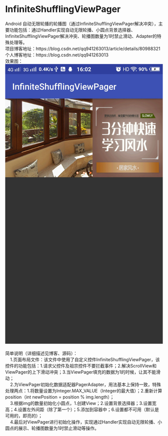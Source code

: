 # InfiniteShufflingViewPager
<body spellcheck="0" class="editMode htmledit_views">Android 自动无限轮播的轮播图（通过InfiniteShufflingViewPager解决冲突），主要功能包括：通过Handler实现自动无限轮播、小圆点背景选择器、InfiniteShufflingViewPager解决冲突、轮播图数量为1时禁止滑动、Adapter的特殊处理等。<br>项目博客地址：https://blog.csdn.net/qq941263013/article/details/80988321<br>个人博客地址：https://blog.csdn.net/qq941263013<br>效果图：<br><img src="https://github.com/wangyang0313/InfiniteShufflingViewPager/blob/master/show.png" _xhe_src="https://github.com/wangyang0313/InfiniteShufflingViewPager/blob/master/show.png"><br><br>简单说明（详细描述见博客、源码）：<br>&nbsp; &nbsp; 1.页面布局文件：该文件中使用了自定义控件InfiniteShufflingViewPager，该控件的功能包括：1.请求父控件及祖宗控件不要拦截事件；2.解决ScrollView和ViewPager的上下滑动冲突；3.当ViewPager填充的数据为1的时候，让其不能滑动；<br>&nbsp; &nbsp; 2.为ViewPager初始化数据适配器PagerAdapter，用法基本上保持一致，特殊处理两点：1.将数量设置为Integer.MAX_VALUE（Integer的最大值）；2.重新计算position（int newPosition = position % img.length）；<br>&nbsp; &nbsp; 3.根据img的数量初始化小圆点，1.创建View；2.设置背景选择器；3.设置宽高；4.设置左外间距（除了第一个）；5.添加到容器中；6.设置都不可用（默认是可用的，即亮的）；<br>&nbsp; &nbsp; 4.最后对ViewPager进行初始化操作，实现通过Handler实现自动无限轮播、小圆点的展示、轮播图数量为1时禁止滑动等操作。</body>

